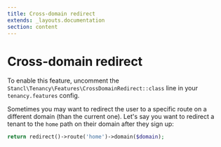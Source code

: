 ```yaml
---
title: Cross-domain redirect
extends: _layouts.documentation
section: content
---
```


# Cross-domain redirect

To enable this feature, uncomment the `Stancl\Tenancy\Features\CrossDomainRedirect::class` line in your `tenancy.features` config.

Sometimes you may want to redirect the user to a specific route on a different domain (than the current one). Let's say you want to redirect a tenant to the `home` path on their domain after they sign up:

```php
return redirect()->route('home')->domain($domain);
```